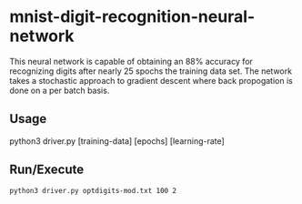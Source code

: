 # mnist-digit-recognition-neural-network
This neural network is capable of obtaining an 88% accuracy for recognizing digits after nearly 25 spochs the training data set. The network takes a stochastic approach to gradient descent where back propogation is done on a per batch basis.

## Usage
python3 driver.py [training-data] [epochs] [learning-rate]

## Run/Execute
```bash
python3 driver.py optdigits-mod.txt 100 2
```
